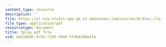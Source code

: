 ```yaml
---
content_type: resource
description: ''
file: https://ol-ocw-studio-app-qa.s3.amazonaws.com/courses/8-01sc-classical-mechanics-fall-2016/e8e1bb954c9371b939405f4b0148e4fa_reUjl788R9Q.pdf
file_type: application/pdf
resourcetype: Document
title: 3play pdf file
uid: e8e1bb95-4c93-71b9-3940-5f4b0148e4fa
---
```

